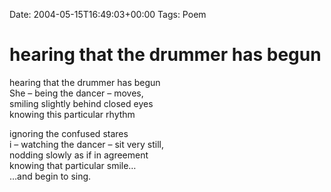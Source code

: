 Date: 2004-05-15T16:49:03+00:00
Tags: Poem

# hearing that the drummer has begun

hearing that the drummer has begun  
She &#8211; being the dancer &#8211; moves,  
smiling slightly behind closed eyes  
knowing this particular rhythm  
  
ignoring the confused stares  
i &#8211; watching the dancer &#8211; sit very still,  
nodding slowly as if in agreement  
knowing that particular smile&#8230;  
&#8230;and begin to sing.  
